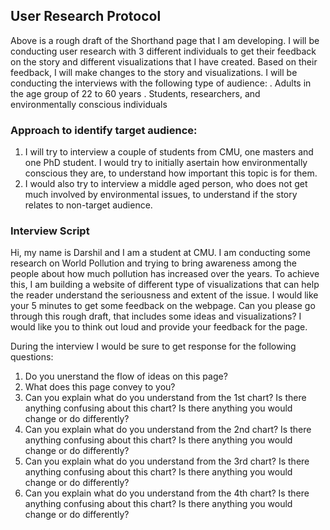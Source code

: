 <script src="https://carnegiemellon.shorthandstories.com/reality-check-pollution/embed.js"></script>






## User Research Protocol

Above is a rough draft of the Shorthand page that I am developing. I will be conducting user research with 3 different individuals to get their feedback on the story and different visualizations that I have created. Based on their feedback, I will make changes to the story and visualizations. I will be conducting the interviews with the following type of audience:
. Adults in the age group of 22 to 60 years
. Students, researchers, and environmentally conscious individuals

### Approach to identify target audience:
1. I will try to interview a couple of students from CMU, one masters and one PhD student. I would try to initially asertain how environmentally conscious they are, to understand how important this topic is for them.
2. I would also try to interview a middle aged person, who does not get much involved by environmental issues, to understand if the story relates to non-target audience.


### Interview Script
Hi, my name is Darshil and I am a student at CMU. I am conducting some research on World Pollution and trying to bring awareness among the people about how much pollution has increased over the years. To achieve this, I am building a website of different type of visualizations that can help the reader understand the seriousness and extent of the issue. I would like your 5 minutes to get some feedback on the webpage.
Can you please go through this rough draft, that includes some ideas and visualizations? I would like you to think out loud and provide your feedback for the page.

During the interview I would be sure to get response for the following questions:
1. Do you unerstand the flow of ideas on this page?
2. What does this page convey to you?
3. Can you explain what do you understand from the 1st chart? Is there anything confusing about this chart? Is there anything you would change or do differently?
4. Can you explain what do you understand from the 2nd chart? Is there anything confusing about this chart? Is there anything you would change or do differently?
5. Can you explain what do you understand from the 3rd chart? Is there anything confusing about this chart? Is there anything you would change or do differently?
6. Can you explain what do you understand from the 4th chart? Is there anything confusing about this chart? Is there anything you would change or do differently?



